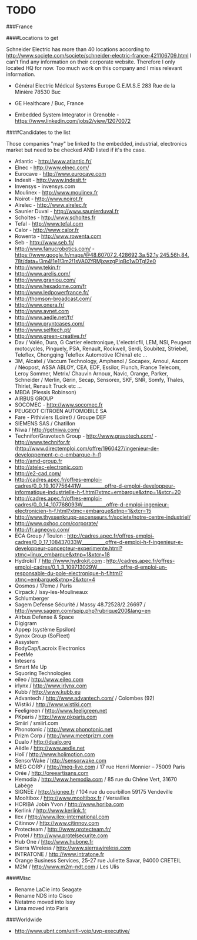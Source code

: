 TODO
====

###France

####Locations to get

Schneider Electric has more than 40 locations according to http://www.societe.com/societe/schneider-electric-france-421106709.html
I can't find any information on their corporate website.
Therefore I only located HQ for now. Too much work on this company and I miss relevant information.

- Général Electric Médical Systems Europe G.E.M.S.E
  283 Rue de la Minière
  78530 Buc

- GE Healthcare / Buc, France

- Embedded System Integrator in Grenoble - https://www.linkedin.com/jobs2/view/12070072

####Candidates to the list

Those companies "may" be linked to the embedded, industrial, electronics market but need to be checked AND listed if it's the case.

- Atlantic - http://www.atlantic.fr/
- Elnec - http://www.elnec.com/
- Eurocave - http://www.eurocave.com
- Indesit - http://www.indesit.fr
- Invensys - invensys.com
- Moulinex - http://www.moulinex.fr
- Noirot - http://www.noirot.fr
- Airelec - http://www.airelec.fr
- Saunier Duval - http://www.saunierduval.fr
- Scholtes - http://www.scholtes.fr
- Tefal - http://www.tefal.com
- Calor - http://www.calor.fr
- Rowenta - http://www.rowenta.com
- Seb - http://www.seb.fr/
- http://www.fanucrobotics.com/ - https://www.google.fr/maps/@48.60707,2.428692,3a,52.1y,245.56h,84.78t/data=!3m4!1e1!3m2!1sVA0ZfRMjxwzgPIqBc1wDTg!2e0
- http://www.tekin.fr
- http://www.arelis.com/
- http://www.graniou.com/
- http://www.hexadome.com/fr
- http://www.ledpowerfrance.fr/
- http://thomson-broadcast.com/
- http://www.onera.fr/
- http://www.avnet.com
- http://www.aedle.net/fr/
- http://www.pryntcases.com/
- http://www.selftech.pt/
- http://www.green-creative.fr/ 
- Dav / Valéo, Dura, G Cartier electronique, L'electricfil, LEM, NSI, Peugeot motocycles, Pinguely, PSA, Renault, Rockwell, Serdi, Soubitez, Striebel, Teleflex, Chongqing Teleflex Automotive (China) etc ...
- 3M, Alcatel / Vaccum Technology, Amphenol / Socapex, Arnoul, Ascom / Néopost, ASSA ABLOY, CEA, EDF, Essilor, Flunch, France Telecom, Leroy Sommer, Metrix/ Chauvin Arnoux, Navic, Orange, Parker, Schneider / Merlin, Gérin, Secap, Sensorex, SKF, SNR, Somfy, Thales, Thiriet, Renault Truck etc ... 
- MBDA (Plessis Robinson)
- AIRBUS GROUP
- SOCOMEC - http://www.socomec.fr
- PEUGEOT CITROEN AUTOMOBILE SA
- Fare - Pithiviers (Loiret) / Groupe DEF
- SIEMENS SAS / Chatillon
- Niwa / http://getniwa.com/
- Technifor/Gravotech Group - http://www.gravotech.com/ - http://www.technifor.fr (http://www.directemploi.com/offre/1960427/ingenieur-de-developpement-c-c-embarque-h-f)
- http://amd-group.fr
- http://atelec-electronic.com
- http://e2-cad.com/
- http://cadres.apec.fr/offres-emploi-cadres/0_0_19_107756441W__________offre-d-emploi-developpeur-informatique-industrielle-h-f.html?xtmc=embarque&xtnp=1&xtcr=20
- http://cadres.apec.fr/offres-emploi-cadres/0_0_14_107768093W__________offre-d-emploi-ingenieur-electronicien-h-f.html?xtmc=embarque&xtnp=1&xtcr=15
- http://www.thyssenkrupp-ascenseurs.fr/societe/notre-centre-industriel/
- http://www.oxhoo.com/corporate/
- http://fr.agneovo.com/
- ECA Group / Toulon : http://cadres.apec.fr/offres-emploi-cadres/0_0_17_108437033W__________offre-d-emploi-h-f-ingenieur-e-developpeur-concepteur-experimente.html?xtmc=linux_embarque&xtnp=1&xtcr=18
- HydrokiT / http://www.hydrokit.com : http://cadres.apec.fr/offres-emploi-cadres/0_1_3_109713029W__________offre-d-emploi-un-responsable-du-pole-electronique-h-f.html?xtmc=embarque&xtnp=2&xtcr=4
- Qosmos / 17eme / Paris
- Cirpack / Issy-les-Moulineaux
- Schlumberger
- Sagem Defense Sécurité / Massy 48.72528/2.26697 / http://www.sagem.com/spip.php?rubrique200&lang=en
- Airbus Defense & Space
- Digigram
- Appep (système Epsilon)
- Synox Group (SoFleet)
- Assystem
- BodyCap/Lacroix Electronics
- FeetMe
- Intesens
- Smart Me Up
- Squoring Technologies
- eileo / http://www.eileo.com
- irlynx / http://www.irlynx.com
- Kubb / http://www.kubb.eu
- Advantech / http://www.advantech.com/ / Colombes (92)
- Wistiki / http://www.wistiki.com
- Feeligreen / http://www.feeligreen.net
- PKparis / http://www.pkparis.com
- Smiirl / smiirl.com
- Phonotonic / http://www.phonotonic.net
- Prizm Corp / http://www.meetprizm.com
- Dualo / http://dualo.org
- Aëdle / http://www.aedle.net
- Holî / http://www.holimotion.com
- SensorWake / http://sensorwake.com
- MEG CORP / http://meg-live.com / 17 rue Henri Monnier – 75009 Paris
- Orée / http://oreeartisans.com
- Hemodia / http://www.hemodia.com / 85 rue du Chêne Vert, 31670 Labège
- SIGNEE / http://signee.fr / 104 rue du courbillon 59175 Vendeville
- Mooltibox / http://www.mooltibox.fr / Versailles
- HORIBA Jobin Yvon / http://www.horiba.com
- Kerlink / http://www.kerlink.fr
- Ilex / http://www.ilex-international.com
- Citinnov / http://www.citinnov.com
- Protecteam / http://www.protecteam.fr/
- Protel / http://www.protelsecurite.com
- Hub One / http://www.hubone.fr
- Sierra Wireless / http://www.sierrawireless.com
- INTRATONE / http://www.intratone.fr
- Orange Business Services, 25-27 rue Juliette Savar, 94000 CRETEIL
- M2M / http://www.m2m-ndt.com / Les Ulis

####Misc

- Rename LaCie into Seagate
- Rename NDS into Cisco
- Netatmo moved into Issy
- Lima moved into Paris

###Worldwide

- http://www.ubnt.com/unifi-voip/uvp-executive/

